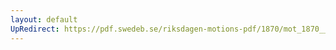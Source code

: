 ```yaml
---
layout: default
UpRedirect: https://pdf.swedeb.se/riksdagen-motions-pdf/1870/mot_1870__ak__00234/mot_1870__ak__00234_001.pdf
---
```

